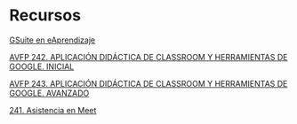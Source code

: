 # Recursos


[GSuite en eAprendizaje](https://www.juntadeandalucia.es/educacion/eaprendizaje/gsuite/)

[AVFP 242. APLICACIÓN DIDÁCTICA DE CLASSROOM Y HERRAMIENTAS DE GOOGLE. INICIAL](https://www.youtube.com/playlist?list=PLJkk1L3HGsMmAgKI2yt59Hv3j0t1r_h2b)

[AVFP 243. APLICACIÓN DIDÁCTICA DE CLASSROOM Y HERRAMIENTAS DE GOOGLE. AVANZADO](https://www.youtube.com/playlist?list=PLJkk1L3HGsMld2PjUofWqA4-bsmHo1JES)

[241. Asistencia en Meet](https://www.youtube.com/watch?v=cRGgBZQkXvw&list=PLJkk1L3HGsMn49ki8GCcF9x34xc51cvHF&index=2)